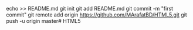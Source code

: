 echo >> README.md
git init
git add README.md
git commit -m "first commit"
git remote add origin https://github.com/MArafatBD/HTML5.git
git push -u origin master# HTML5
